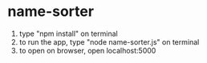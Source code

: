 # name-sorter

1. type "npm install" on terminal
2. to run the app, type "node name-sorter.js" on terminal
3. to open on browser, open localhost:5000